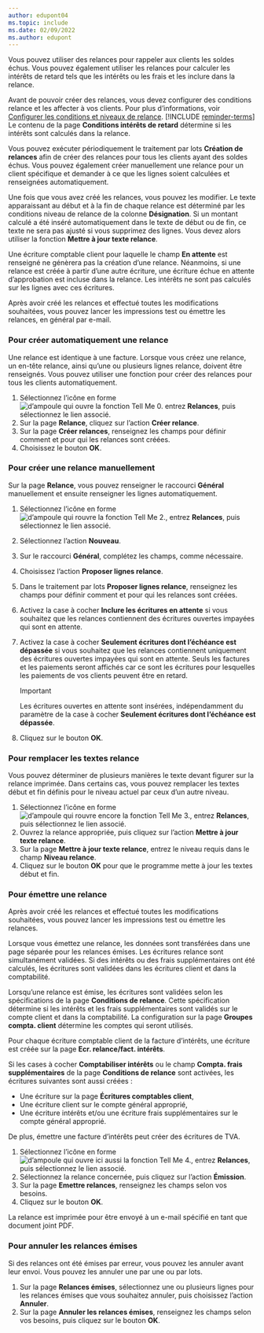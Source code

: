 ```yaml
---
author: edupont04
ms.topic: include
ms.date: 02/09/2022
ms.author: edupont
---
```

Vous pouvez utiliser des relances pour rappeler aux clients les soldes échus. Vous pouvez également utiliser les relances pour calculer les intérêts de retard tels que les intérêts ou les frais et les inclure dans la relance.

Avant de pouvoir créer des relances, vous devez configurer des conditions relance et les affecter à vos clients. Pour plus d’informations, voir [Configurer les conditions et niveaux de relance](../finance-setup-reminders.md). [!INCLUDE [reminder-terms](reminder-terms.md)] Le contenu de la page **Conditions intérêts de retard** détermine si les intérêts sont calculés dans la relance.  

Vous pouvez exécuter périodiquement le traitement par lots **Création de relances** afin de créer des relances pour tous les clients ayant des soldes échus. Vous pouvez également créer manuellement une relance pour un client spécifique et demander à ce que les lignes soient calculées et renseignées automatiquement.  

Une fois que vous avez créé les relances, vous pouvez les modifier. Le texte apparaissant au début et à la fin de chaque relance est déterminé par les conditions niveau de relance de la colonne **Désignation**. Si un montant calculé a été inséré automatiquement dans le texte de début ou de fin, ce texte ne sera pas ajusté si vous supprimez des lignes. Vous devez alors utiliser la fonction **Mettre à jour texte relance**.  

Une écriture comptable client pour laquelle le champ **En attente** est renseigné ne génèrera pas la création d’une relance. Néanmoins, si une relance est créée à partir d’une autre écriture, une écriture échue en attente d’approbation est incluse dans la relance. Les intérêts ne sont pas calculés sur les lignes avec ces écritures.

Après avoir créé les relances et effectué toutes les modifications souhaitées, vous pouvez lancer les impressions test ou émettre les relances, en général par e-mail.

### <a name="to-create-a-reminder-automatically" />Pour créer automatiquement une relance

Une relance est identique à une facture. Lorsque vous créez une relance, un en-tête relance, ainsi qu’une ou plusieurs lignes relance, doivent être renseignés. Vous pouvez utiliser une fonction pour créer des relances pour tous les clients automatiquement.

1. Sélectionnez l’icône en forme ![d’ampoule qui ouvre la fonction Tell Me 0.](../media/ui-search/search_small.png "Dites-moi ce que vous voulez faire") entrez **Relances**, puis sélectionnez le lien associé.
2. Sur la page **Relance**, cliquez sur l’action **Créer relance**.
3. Sur la page **Créer relances**, renseignez les champs pour définir comment et pour qui les relances sont créées.
4. Choisissez le bouton **OK**.

### <a name="to-create-a-reminder-manually" />Pour créer une relance manuellement

Sur la page **Relance**, vous pouvez renseigner le raccourci **Général** manuellement et ensuite renseigner les lignes automatiquement.

1. Sélectionnez l’icône en forme ![d’ampoule qui rouvre la fonction Tell Me 2.](../media/ui-search/search_small.png "Dites-moi ce que vous voulez faire"), entrez **Relances**, puis sélectionnez le lien associé.
2. Sélectionnez l’action **Nouveau**.
3. Sur le raccourci **Général**, complétez les champs, comme nécessaire.
4. Choisissez l’action **Proposer lignes relance**.
5. Dans le traitement par lots **Proposer lignes relance**, renseignez les champs pour définir comment et pour qui les relances sont créées.
6. Activez la case à cocher **Inclure les écritures en attente** si vous souhaitez que les relances contiennent des écritures ouvertes impayées qui sont en attente.
7. Activez la case à cocher **Seulement écritures dont l’échéance est dépassée** si vous souhaitez que les relances contiennent uniquement des écritures ouvertes impayées qui sont en attente. Seuls les factures et les paiements seront affichés car ce sont les écritures pour lesquelles les paiements de vos clients peuvent être en retard.

    > [!Important]
    > Les écritures ouvertes en attente sont insérées, indépendamment du paramètre de la case à cocher **Seulement écritures dont l’échéance est dépassée**.

8. Cliquez sur le bouton **OK**.

### <a name="to-replace-reminder-texts" />Pour remplacer les textes relance

Vous pouvez déterminer de plusieurs manières le texte devant figurer sur la relance imprimée. Dans certains cas, vous pouvez remplacer les textes début et fin définis pour le niveau actuel par ceux d’un autre niveau.

1. Sélectionnez l’icône en forme ![d’ampoule qui rouvre encore la fonction Tell Me 3.](../media/ui-search/search_small.png "Dites-moi ce que vous voulez faire"), entrez **Relances**, puis sélectionnez le lien associé.
2. Ouvrez la relance appropriée, puis cliquez sur l’action **Mettre à jour texte relance**.
3. Sur la page **Mettre à jour texte relance**, entrez le niveau requis dans le champ **Niveau relance**.
4. Cliquez sur le bouton **OK** pour que le programme mette à jour les textes début et fin.

### <a name="to-issue-a-reminder" />Pour émettre une relance

Après avoir créé les relances et effectué toutes les modifications souhaitées, vous pouvez lancer les impressions test ou émettre les relances.

Lorsque vous émettez une relance, les données sont transférées dans une page séparée pour les relances émises. Les écritures relance sont simultanément validées. Si des intérêts ou des frais supplémentaires ont été calculés, les écritures sont validées dans les écritures client et dans la comptabilité.

Lorsqu’une relance est émise, les écritures sont validées selon les spécifications de la page **Conditions de relance**. Cette spécification détermine si les intérêts et les frais supplémentaires sont validés sur le compte client et dans la comptabilité. La configuration sur la page **Groupes compta. client** détermine les comptes qui seront utilisés.

Pour chaque écriture comptable client de la facture d’intérêts, une écriture est créée sur la page **Ecr. relance/fact. intérêts**.

Si les cases à cocher **Comptabiliser intérêts** ou le champ **Compta. frais supplémentaires** de la page **Conditions de relance** sont activées, les écritures suivantes sont aussi créées :

- Une écriture sur la page **Écritures comptables client**,
- Une écriture client sur le compte général approprié,
- Une écriture intérêts et/ou une écriture frais supplémentaires sur le compte général approprié.

De plus, émettre une facture d’intérêts peut créer des écritures de TVA.

1. Sélectionnez l’icône en forme ![d’ampoule qui ouvre ici aussi la fonction Tell Me 4.](../media/ui-search/search_small.png "Dites-moi ce que vous voulez faire"), entrez **Relances**, puis sélectionnez le lien associé.
2. Sélectionnez la relance concernée, puis cliquez sur l’action **Émission**.
3. Sur la page **Emettre relances**, renseignez les champs selon vos besoins.
4. Cliquez sur le bouton **OK**.

La relance est imprimée pour être envoyé à un e-mail spécifié en tant que document joint PDF.

### <a name="to-cancel-an-issued-reminder" />Pour annuler les relances émises

Si des relances ont été émises par erreur, vous pouvez les annuler avant leur envoi. Vous pouvez les annuler une par une ou par lots.

1. Sur la page **Relances émises**, sélectionnez une ou plusieurs lignes pour les relances émises que vous souhaitez annuler, puis choisissez l’action **Annuler**.
2. Sur la page **Annuler les relances émises**, renseignez les champs selon vos besoins, puis cliquez sur le bouton **OK**.


